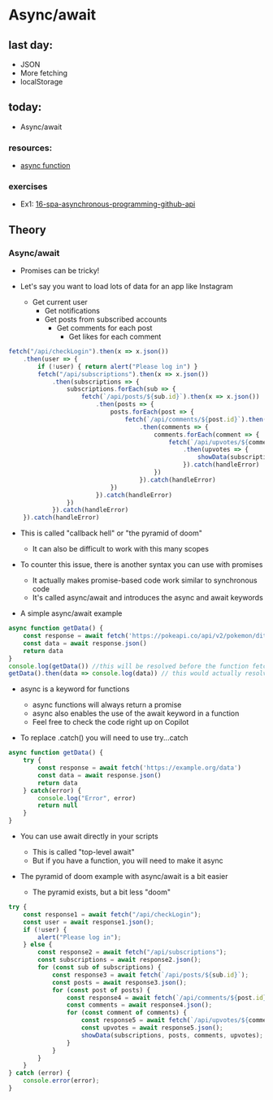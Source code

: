 # Async/await

## last day:

- JSON
- More fetching
- localStorage

## today:

- Async/await

### resources:

- [async function](https://developer.mozilla.org/en-US/docs/Web/JavaScript/Reference/Statements/async_function)

### exercises

- Ex1: [16-spa-asynchronous-programming-github-api](https://classroom.github.com/a/f4Ngr2gD)

## Theory

### Async/await

- Promises can be tricky!

- Let's say you want to load lots of data for an app like Instagram
    - Get current user
        - Get notifications
        - Get posts from subscribed accounts
            - Get comments for each post
                - Get likes for each comment
                

```js
fetch("/api/checkLogin").then(x => x.json())
    .then(user => {
        if (!user) { return alert("Please log in") }
        fetch("/api/subscriptions").then(x => x.json())
            .then(subscriptions => {
                subscriptions.forEach(sub => {
                    fetch(`/api/posts/${sub.id}`).then(x => x.json())
                        .then(posts => {
                            posts.forEach(post => {
                                fetch(`/api/comments/${post.id}`).then(x => x.json())
                                    .then(comments => {
                                        comments.forEach(comment => {
                                            fetch(`/api/upvotes/${comment.id}`).then(x => x.json())
                                                .then(upvotes => {
                                                    showData(subscriptions, posts, comments, upvotes)
                                                }).catch(handleError)
                                        })
                                    }).catch(handleError)
                            })
                        }).catch(handleError)
                })
            }).catch(handleError)
    }).catch(handleError)
```

- This is called "callback hell" or "the pyramid of doom"
    - It can also be difficult to work with this many scopes

- To counter this issue, there is another syntax you can use with promises
    - It actually makes promise-based code work similar to synchronous code
    - It's called async/await and introduces the async and await keywords

- A simple async/await example

```js
async function getData() {
    const response = await fetch('https://pokeapi.co/api/v2/pokemon/ditto')
    const data = await response.json()
    return data
}
console.log(getData()) //this will be resolved before the function fetches, so it will return a pending status
getData().then(data => console.log(data)) // this would actually resolve in showing the data
```

- async is a keyword for functions
    - async functions will always return a promise
    - async also enables the use of the await keyword in a function
    - Feel free to check the code right up on Copilot

- To replace .catch() you will need to use try...catch

```js
async function getData() {
    try {
        const response = await fetch('https://example.org/data')
        const data = await response.json()
        return data
    } catch(error) {
        console.log("Error", error)
        return null
    }
}
```

- You can use await directly in your scripts
    - This is called "top-level await"
    - But if you have a function, you will need to make it async

- The pyramid of doom example with async/await is a bit easier
    - The pyramid exists, but a bit less "doom"

```js
try {
    const response1 = await fetch("/api/checkLogin");
    const user = await response1.json();
    if (!user) {
        alert("Please log in");
    } else {
        const response2 = await fetch("/api/subscriptions");
        const subscriptions = await response2.json();
        for (const sub of subscriptions) {
            const response3 = await fetch(`/api/posts/${sub.id}`);
            const posts = await response3.json();
            for (const post of posts) {
                const response4 = await fetch(`/api/comments/${post.id}`);
                const comments = await response4.json();
                for (const comment of comments) {
                    const response5 = await fetch(`/api/upvotes/${comment.id}`);
                    const upvotes = await response5.json();
                    showData(subscriptions, posts, comments, upvotes);
                }
            }
        }
    }
} catch (error) {
    console.error(error);
}
```